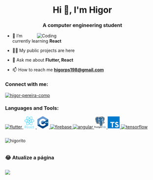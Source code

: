 <h1 align="center">Hi 👋, I'm Higor</h1>
<h3 align="center">A computer engineering student</h3>

<img align="right" alt="Coding" width="400" src="https://gifs.eco.br/wp-content/uploads/2022/09/gifs-de-pessoas-digitando-28.gif">

- 🌱 I’m currently learning **React**

- 👨‍💻 My public projects are here

- 💬 Ask me about **Flutter, React**

- 📫 How to reach me **higorps198@gmail.com**

<h3 align="left">Connect with me:</h3>
<p align="left">
  <a href="https://linkedin.com/in/higor-pereira-comp" target="blank"><img align="center" src="https://raw.githubusercontent.com/rahuldkjain/github-profile-readme-generator/master/src/images/icons/Social/linked-in-alt.svg" alt="higor-pereira-comp" height="30" width="40" /></a>
</p>

<h3 align="left">Languages and Tools:</h3>

<p align="left">
  <a href="https://flutter.dev" target="_blank" rel="noreferrer">
    <img src="https://www.vectorlogo.zone/logos/flutterio/flutterio-icon.svg" alt="flutter" width="40" height="40"/>
  </a>
  <a href="https://reactjs.org/" target="_blank" rel="noreferrer">
    <img src="https://raw.githubusercontent.com/devicons/devicon/master/icons/react/react-original-wordmark.svg" alt="react" width="40" height="40"/>
  </a>
  <a href="https://www.w3schools.com/cpp/" target="_blank" rel="noreferrer">
    <img src="https://raw.githubusercontent.com/devicons/devicon/master/icons/cplusplus/cplusplus-original.svg" alt="cplusplus" width="40" height="40"/>
  </a>
  <a href="https://firebase.google.com/" target="_blank" rel="noreferrer">
    <img src="https://www.vectorlogo.zone/logos/firebase/firebase-icon.svg" alt="firebase" width="40" height="40"/>
  </a>
  <a href="https://angular.io" target="_blank" rel="noreferrer">
    <img src="https://angular.io/assets/images/logos/angular/angular.svg" alt="angular" width="40" height="40"/>
  </a>
  <a href="https://www.postgresql.org" target="_blank" rel="noreferrer">
    <img src="https://raw.githubusercontent.com/devicons/devicon/master/icons/postgresql/postgresql-original-wordmark.svg" alt="postgresql" width="40" height="40"/>
  </a>
  <a href="https://www.typescriptlang.org/" target="_blank" rel="noreferrer">
    <img src="https://raw.githubusercontent.com/devicons/devicon/master/icons/typescript/typescript-original.svg" alt="typescript" width="40" height="40"/>
  </a>
  <a href="https://www.tensorflow.org/" target="_blank" rel="noreferrer">
    <img src="https://www.vectorlogo.zone/logos/tensorflow/tensorflow-icon.svg" alt="tensorflow" width="40" height="40"/>
  </a>
</p>

<div style="display: flex; flex-direction: column; align-items: flex-start;">
  <p>
    <img src="https://github-readme-stats.vercel.app/api/top-langs?username=higorito&show_icons=true&theme=dracula&locale=en&layout=compact" alt="higorito" height="180px"/>
  </p>
  <h3>😂 Atualize a página</h3>
  <p>
    <img src="http://lorempixel.com.br/400/350" width="400px"/>
  </p>
</div>

